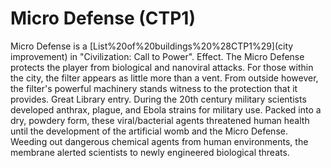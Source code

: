 # Micro Defense (CTP1)

Micro Defense is a [List%20of%20buildings%20%28CTP1%29](city improvement) in "Civilization: Call to Power".
Effect.
The Micro Defense protects the player from biological and nanoviral attacks. For those within the city, the filter appears as little more than a vent. From outside however, the filter's powerful machinery stands witness to the protection that it provides.
Great Library entry.
During the 20th century military scientists developed anthrax, plague, and Ebola strains for military use. Packed into a dry, powdery form, these viral/bacterial agents threatened human health until the development of the artificial womb and the Micro Defense. Weeding out dangerous chemical agents from human environments, the membrane alerted scientists to newly engineered biological threats.